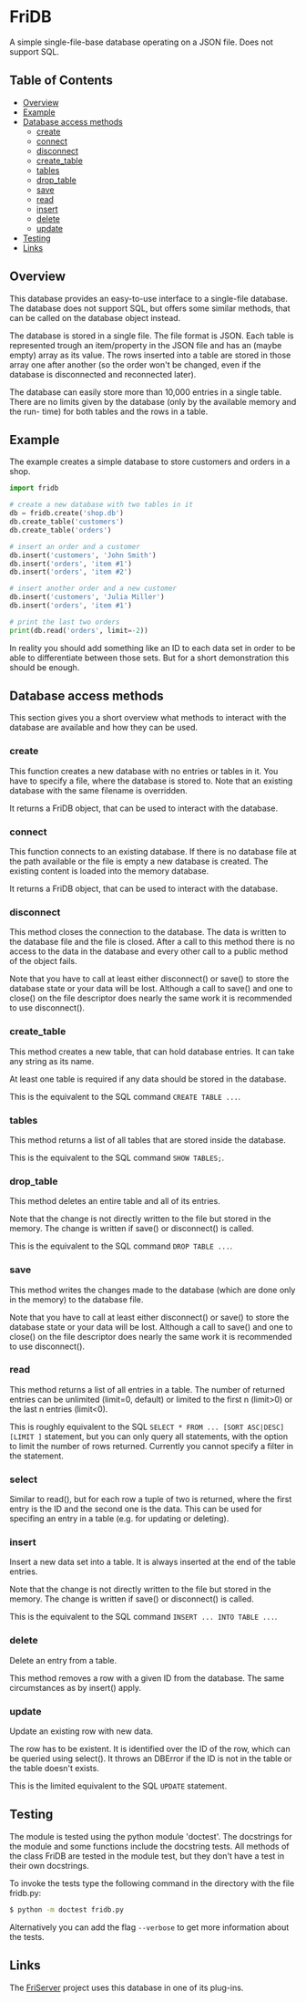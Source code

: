 # FriDB
A simple single-file-base database operating on a JSON file. 
Does not support SQL.

## Table of Contents
- [Overview](#overview)
- [Example](#example)
- [Database access methods](#database-access-methods)
    - [create](#create)
    - [connect](#connect)
    - [disconnect](#disconnect)
    - [create_table](#create_table)
    - [tables](#tables)
    - [drop_table](#drop_table)
    - [save](#save)
    - [read](#read)
    - [insert](#insert)
    - [delete](#delete)
    - [update](#update)
- [Testing](#testing)
- [Links](#links)

## Overview
This database provides an easy-to-use interface to a single-file database. The
database does not support SQL, but offers some similar methods, that can be
called on the database object instead.

The database is stored in a single file. The file format is JSON. Each table
is represented trough an item/property in the JSON file and has an (maybe
empty) array as its value. The rows inserted into a table are stored in those
array one after another (so the order won't be changed, even if the database is
disconnected and reconnected later).

The database can easily store more than 10,000 entries in a single table. There
are no limits given by the database (only by the available memory and the run-
time) for both tables and the rows in a table.

## Example
The example creates a simple database to store customers and orders in a shop.
```python
import fridb

# create a new database with two tables in it
db = fridb.create('shop.db')
db.create_table('customers')
db.create_table('orders')

# insert an order and a customer
db.insert('customers', 'John Smith')
db.insert('orders', 'item #1')
db.insert('orders', 'item #2')

# insert another order and a new customer
db.insert('customers', 'Julia Miller')
db.insert('orders', 'item #1')

# print the last two orders
print(db.read('orders', limit=-2))
```
In reality you should add something like an ID to each data set in order to be
able to differentiate between those sets. But for a short demonstration this
should be enough.

## Database access methods
This section gives you a short overview what methods to interact with the
database are available and how they can be used.
### create
This function creates a new database with no entries or tables in it. You have
to specify a file, where the database is stored to. Note that an existing
database with the same filename is overridden.

It returns a FriDB object, that can be used to interact with the database.

### connect
This function connects to an existing database. If there is no database file at
the path available or the file is empty a new database is created. The existing
content is loaded into the memory database.

It returns a FriDB object, that can be used to interact with the database.

### disconnect
This method closes the connection to the database. The data is written to the
database file and the file is closed. After a call to this method there is no
access to the data in the database and every other call to a public method of
the object fails.

Note that you have to call at least either disconnect() or save() to store the
database state or your data will be lost. Although a call to save() and one to
close() on the file descriptor does nearly the same work it is recommended to
use disconnect().

### create_table
This method creates a new table, that can hold database entries. It can take
any string as its name.

At least one table is required if any data should be stored in the database.

This is the equivalent to the SQL command `CREATE TABLE ...`.

### tables
This method returns a list of all tables that are stored inside the database.

This is the equivalent to the SQL command `SHOW TABLES;`.

### drop_table
This method deletes an entire table and all of its entries.

Note that the change is not directly written to the file but stored in the
memory. The change is written if save() or disconnect() is called.

This is the equivalent to the SQL command `DROP TABLE ...`.

### save
This method writes the changes made to the database (which are done only in the
memory) to the database file. 

Note that you have to call at least either disconnect() or save() to store the
database state or your data will be lost. Although a call to save() and one to
close() on the file descriptor does nearly the same work it is recommended to
use disconnect().

### read
This method returns a list of all entries in a table. The number of returned
entries can be unlimited (limit=0, default) or limited to the first n (limit>0)
or the last n entries (limit<0).

This is roughly equivalent to the SQL 
`SELECT * FROM ... [SORT ASC|DESC] [LIMIT ]` statement, but you can only
query all statements, with the option to limit the number of rows returned.
Currently you cannot specify a filter in the statement.

### select
Similar to read(), but for each row a tuple of two is returned, where the first
entry is the ID and the second one is the data. This can be used for specifing
an entry in a table (e.g. for updating or deleting).

### insert
Insert a new data set into a table. It is always inserted at the end of the
table entries.

Note that the change is not directly written to the file but stored in the
memory. The change is written if save() or disconnect() is called.

This is the equivalent to the SQL command `INSERT ... INTO TABLE ...`.

### delete
Delete an entry from a table.

This method removes a row with a given ID from the database. The same
circumstances as by insert() apply.

### update
Update an existing row with new data.

The row has to be existent. It is identified over the ID of the row,
which can be queried using select(). It throws an DBError if the ID is not in
the table or the table doesn't exists.

This is the limited equivalent to the SQL `UPDATE` statement.

## Testing
The module is tested using the python module 'doctest'. The docstrings for the
module and some functions include the docstring tests. All methods of the
class FriDB are tested in the module test, but they don't have a test in their
own docstrings.

To invoke the tests type the following command in the directory with the file
fridb.py:
```bash
$ python -m doctest fridb.py
```
Alternatively you can add the flag `--verbose` to get more information about
the tests.

## Links
The [FriServer](https://github.com/jfrimmel/FriServer) project uses this 
database in one of its plug-ins.
